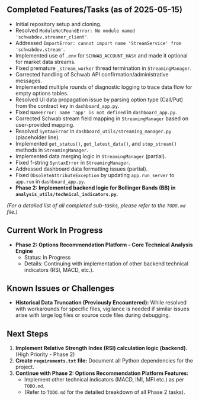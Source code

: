 ## Completed Features/Tasks (as of 2025-05-15)

*   Initial repository setup and cloning.
*   Resolved `ModuleNotFoundError: No module named 'schwabdev.streamer_client'`.
*   Addressed `ImportError: cannot import name 'StreamService' from 'schwabdev.stream'`.
*   Implemented use of `.env` for `SCHWAB_ACCOUNT_HASH` and made it optional for market data streams.
*   Fixed premature `_stream_worker` thread termination in `StreamingManager`.
*   Corrected handling of Schwab API confirmation/administrative messages.
*   Implemented multiple rounds of diagnostic logging to trace data flow for empty options tables.
*   Resolved UI data propagation issue by parsing option type (Call/Put) from the contract key in `dashboard_app.py`.
*   Fixed `NameError: name 'app' is not defined` in `dashboard_app.py`.
*   Corrected Schwab stream field mapping in `StreamingManager` based on user-provided mapping.
*   Resolved `SyntaxError` in `dashboard_utils/streaming_manager.py` (placeholder line).
*   Implemented `get_status()`, `get_latest_data()`, and `stop_stream()` methods in `StreamingManager`.
*   Implemented data merging logic in `StreamingManager` (partial).
*   Fixed f-string `SyntaxError` in `StreamingManager`.
*   Addressed dashboard data formatting issues (partial).
*   Fixed `ObsoleteAttributeException` by updating `app.run_server` to `app.run` in `dashboard_app.py`.
*   **Phase 2: Implemented backend logic for Bollinger Bands (BB) in `analysis_utils/technical_indicators.py`.**

*(For a detailed list of all completed sub-tasks, please refer to the `TODO.md` file.)*

## Current Work In Progress

*   **Phase 2: Options Recommendation Platform - Core Technical Analysis Engine**
    *   Status: In Progress
    *   Details: Continuing with implementation of other backend technical indicators (RSI, MACD, etc.).

## Known Issues or Challenges

*   **Historical Data Truncation (Previously Encountered):** While resolved with workarounds for specific files, vigilance is needed if similar issues arise with large log files or source code files during debugging.

## Next Steps

1.  **Implement Relative Strength Index (RSI) calculation logic (backend).** (High Priority - Phase 2)
2.  **Create `requirements.txt` file:** Document all Python dependencies for the project.
3.  **Continue with Phase 2: Options Recommendation Platform Features:**
    *   Implement other technical indicators (MACD, IMI, MFI etc.) as per `TODO.md`.
    *   (Refer to `TODO.md` for the detailed breakdown of all Phase 2 tasks).